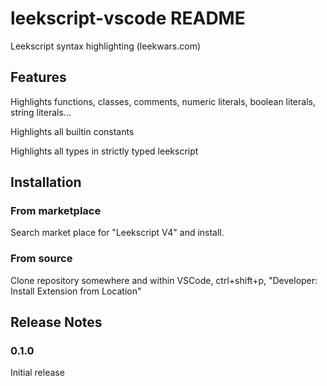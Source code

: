 # leekscript-vscode README

Leekscript syntax highlighting (leekwars.com)

## Features

Highlights functions, classes, comments, numeric literals, boolean literals, string literals... 

Highlights all builtin constants

Highlights all types in strictly typed leekscript

## Installation

### From marketplace 
Search market place for "Leekscript V4" and install.

### From source
Clone repository somewhere and within VSCode, ctrl+shift+p, "Developer: Install Extension from Location"

## Release Notes

### 0.1.0

Initial release
